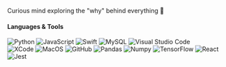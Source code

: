 Curious mind exploring the "why" behind everything 🤔


#### Languages & Tools

![Python](https://img.shields.io/badge/-Python-1E2A3A?style=flat&logo=python)   ![JavaScript](https://img.shields.io/badge/-JavaScript-1E2A3A?style=flat&logo=JavaScript)  ![Swift](https://img.shields.io/badge/-Swift-1E2A3A?style=flat&logo=swift) ![MySQL](https://img.shields.io/badge/-MySQL-1E2A3A?style=flat&logo=mysql&logoColor=white)   ![Visual Studio Code](https://img.shields.io/badge/-Visual%20Studio%20Code-1E2A3A?style=flat&logo=visual-studio-code&logoColor=007ACC)  
![XCode](https://img.shields.io/badge/XCode-1E2A3A?style=flat&logo=xcode&logoColor=007ACC)
![MacOS](https://img.shields.io/badge/-MacOS-1E2A3A?style=flat&logo=apple)&nbsp;![GitHub](https://img.shields.io/badge/-GitHub-1E2A3A?style=flat&logo=github) ![Pandas](https://img.shields.io/badge/-Pandas-1E2A3A?style=flat&logo=pandas) ![Numpy](https://img.shields.io/badge/-NumPy-1E2A3A?style=flat&logo=numpy) ![TensorFlow](https://img.shields.io/badge/-TensorFlow-1E2A3A?style=flat&logo=tensorflow)
![React](https://img.shields.io/badge/-React-1E2A3A?style=flat&logo=react) ![Jest](https://img.shields.io/badge/-Jest-1E2A3A?style=flat&logo=jest)

